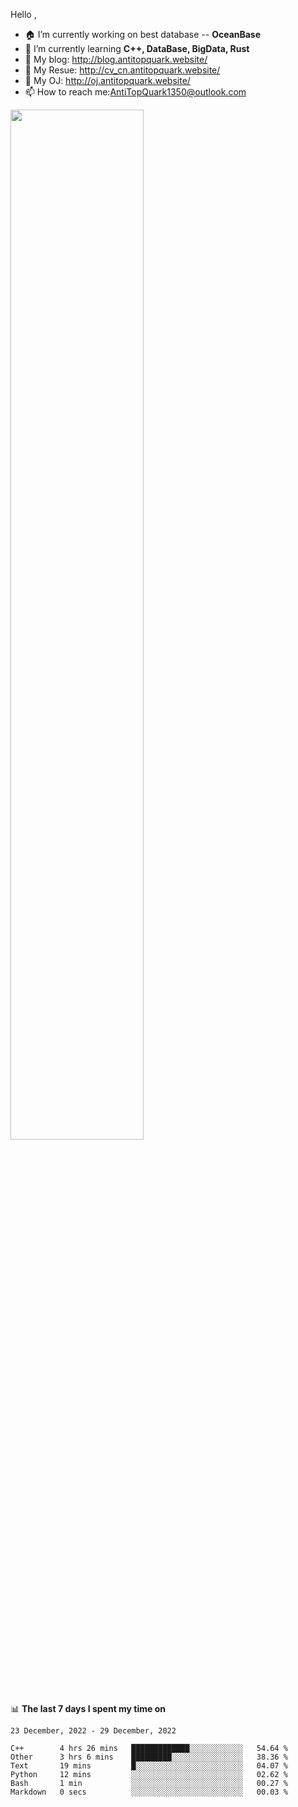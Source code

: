 
Hello , 

- 🏠 I’m currently working on best database -- **OceanBase**
- 🌱 I’m currently learning **C++, DataBase, BigData, Rust**
- 🔭 My blog:   http://blog.antitopquark.website/ 
- 👦 My Resue:  http://cv_cn.antitopquark.website/
- 🚉 My OJ:     http://oj.antitopquark.website/
- 📫 How to reach me:AntiTopQuark1350@outlook.com


<img width="65%" src="https://github-readme-stats.vercel.app/api?username=AntiTopQuark&show_icons=true&count_private=true&hide=prs&theme=default_repocard">


📊 **The last 7 days I spent my time on** 

<!--START_SECTION:waka-->
```text
23 December, 2022 - 29 December, 2022

C++        4 hrs 26 mins   █████████████░░░░░░░░░░░░   54.64 % 
Other      3 hrs 6 mins    █████████░░░░░░░░░░░░░░░░   38.36 % 
Text       19 mins         █░░░░░░░░░░░░░░░░░░░░░░░░   04.07 % 
Python     12 mins         ░░░░░░░░░░░░░░░░░░░░░░░░░   02.62 % 
Bash       1 min           ░░░░░░░░░░░░░░░░░░░░░░░░░   00.27 % 
Markdown   0 secs          ░░░░░░░░░░░░░░░░░░░░░░░░░   00.03 %
```
<!--END_SECTION:waka-->


